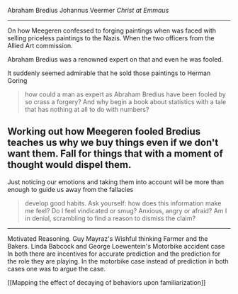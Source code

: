 Abraham Bredius
	Johannus Veermer
	*Christ at Emmaus*

---
On how Meegeren confessed to forging paintings when was faced with selling priceless paintings to the Nazis. When the two officers from the Allied Art commission.

Abraham Bredius was a renowned expert on that and even he was fooled.

It suddenly seemed admirable that he sold those paintings to Herman Goring

>  how could a man as expert as Abraham
Bredius have been fooled by so crass a forgery? And why begin a book
about statistics with a tale that has nothing at all to do with numbers?

Working out how Meegeren fooled Bredius teaches us why we buy things even if we don't want them. Fall for things that with a moment of thought would dispel them.
---
Just noticing our emotions and taking them into account will be more than enough to guide us away from the fallacies
> develop good
 habits. Ask yourself: how does this information make me feel? Do I feel
 vindicated or smug? Anxious, angry or afraid? Am I in denial, scrambling
 to find a reason to dismiss the claim?

---
Motivated Reasoning.
Guy Mayraz's Wishful thinking Farmer and the Bakers.
Linda Babcock and George Loewentein's  Motorbike accident case
	In both there are incentives for accurate prediction and the prediction for the role they are playing. In the motorbike case instead of prediction in both cases one was to argue the case.

[[Mapping the effect of decaying of behaviors upon familiarization]]
